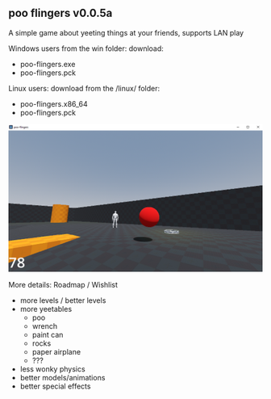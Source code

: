 poo flingers v0.0.5a
-
A simple game about yeeting things at your friends, supports LAN play

Windows users from the win folder:
download:
- poo-flingers.exe
- poo-flingers.pck

Linux users:
download from the /linux/ folder: 
- poo-flingers.x86_64
- poo-flingers.pck

![the game](https://github.com/aaron-casper/pooflingers_releases/blob/main/screencap.png)


More details:
Roadmap / Wishlist
- more levels / better levels
- more yeetables
  - poo
  - wrench
  - paint can
  - rocks
  - paper airplane
  - ???
- less wonky physics
- better models/animations
- better special effects
